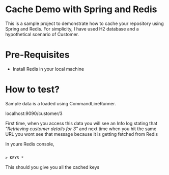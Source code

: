 # Cache Demo with Spring and Redis

This is a sample project to demonstrate how to cache your repository using Spring and Redis. For simplicity, I have used H2 database and a hypothetical scenario of Customer.

<h1> Pre-Requisites </h1>

<p> <ul> 
<li> 
	Install Redis in your local machine
</li>
</ul>

<h1> How to test? </h1>

Sample data is a loaded using CommandLineRunner.

localhost:9090/customer/3

First time, when you access this data you will see an Info log stating that <i> "Retrieving customer details for 3" </i> and next time when you hit the same URL you wont see that message because it is getting fetched from Redis

In youre Redis console, 

<code>
> KEYS *
</code>

This should you give you all the cached keys
